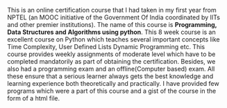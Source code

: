 This is an online certification course that I had taken in my first year from NPTEL (an MOOC initiative of the Government Of India coordinated
by IITs and other premier institutions). The name of this course is **Programming, Data Structures and Algorithms using python**.
      This 8 week course is an excellent course on Python which teaches several important concepts like Time Complexity, User Defined Lists
Dynamic Programming etc.
      This course provides weekly assignments of moderate level which have to be completed mandatorily as part of obtaining the certification. 
Besides, we also had a programming exam and an offline(Computer based) exam. All these ensure that a serious learner always gets the best 
knowledge and learning experience both theoretically and practically.
      I have provided few programs which were a part of this course and a gist of the course in the form of a html file. 
